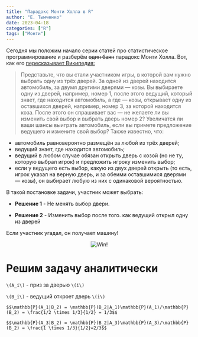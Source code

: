 ```yaml
---
title: "Парадокс Монти Холла в R"
author: "Е. Тымченко"
date: 2023-04-18
categories: ["R"]
tags: ["Монти"]
---
```


Сегодня мы положим начало серии статей про статистическое программирование и разберём ~~один баян~~ парадокс Монти Холла. Вот, как его [пересказывает Википедия:](https://ru.wikipedia.org/wiki/%D0%9F%D0%B0%D1%80%D0%B0%D0%B4%D0%BE%D0%BA%D1%81_%D0%9C%D0%BE%D0%BD%D1%82%D0%B8_%D0%A5%D0%BE%D0%BB%D0%BB%D0%B0)

> Представьте, что вы стали участником игры, в которой вам нужно выбрать одну из трёх дверей. За одной из дверей находится автомобиль, за двумя другими дверями — козы. Вы выбираете одну из дверей, например, номер 1, после этого ведущий, который знает, где находится автомобиль, а где — козы, открывает одну из оставшихся дверей, например, номер 3, за которой находится коза. После этого он спрашивает вас — не желаете ли вы изменить свой выбор и выбрать дверь номер 2? Увеличатся ли ваши шансы выиграть автомобиль, если вы примете предложение ведущего и измените свой выбор?
Также известно, что:
* автомобиль равновероятно размещён за любой из трёх дверей;
* ведущий знает, где находится автомобиль;
* ведущий в любом случае обязан открыть дверь с козой (но не ту, которую выбрал игрок) и предложить игроку изменить выбор;
* если у ведущего есть выбор, какую из двух дверей открыть (то есть, игрок указал на верную дверь, и за обеими оставшимися дверями — козы), он выбирает любую из них с одинаковой вероятностью.

В такой постановке задачи, участник может выбрать:

* **Решение 1** - Не менять выбор двери.

* **Решение 2** - Изменить выбор после того. как ведущий открыл одну из дверей

Если участник угадал, он получает машину!
 
<center>
 
![Win!](https://github.com/ETymch/Econometrics_2023/blob/main/Pics/monty.gif?raw=true)

</center>

# Решим  задачу аналитически

`\(A_i\)` - приз за дверью `\(i\)`

`\(B_i\)` - ведущий откроет дверь `\(i\)`

`$$\mathbb{P}(A_1|B_2) = \mathbb{P}(B_2|A_1)\mathbb{P}(A_1)/\mathbb{P}(B_2) = \frac{1/2 \times 1/3}{1/2} = 1/3$$`

`$$\mathbb{P}(A_3|B_2) = \mathbb{P}(B_2|A_3)\mathbb{P}(A_3)/\mathbb{P}(B_2) = \frac{1 \times 1/3}{1/2}=2/3$$`

